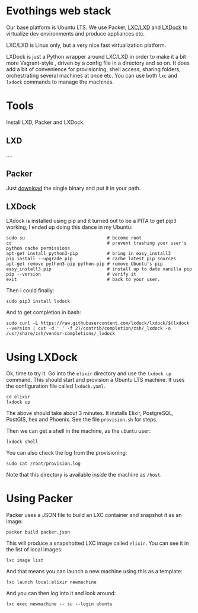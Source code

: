 # Evothings web stack
Our base platform is Ubuntu LTS. We use Packer, [LXC/LXD](https://linuxcontainers.org/lxd/) and [LXDock](https://lxdock.readthedocs.io/en/stable/index.html) to virtualize dev environments and produce appliances etc.

LXC/LXD is Linux only, but a very nice fast virtualization platform.

LXDock is just a Python wrapper around LXC/LXD in order to make it a bit more Vagrant-style , driven by a config file in a directory and so on. It does add a bit of convenience for provisioning, shell access, sharing folders, orchestrating several machines at once etc. You can use both `lxc` and `lxdock` commands to manage the machines.

# Tools
Install LXD, Packer and LXDock.

## LXD
....

## Packer
Just [download](https://www.packer.io/downloads.html) the single binary and put it in your path.

## LXDock
LXdock is installed using pip and it turned out to be a PITA to get pip3 working, I ended up doing this dance in my Ubuntu:

    sudo su                               # become root
    cd                                    # prevent trashing your user's python cache permissions
    apt-get install python3-pip           # bring in easy_install3
    pip install --upgrade pip             # cache latest pip sources
    apt-get remove python3-pip python-pip # remove Ubuntu's pip
    easy_install3 pip                     # install up to date vanilla pip
    pip --version                         # verify it
    exit                                  # back to your user.

Then I could finally:

    sudo pip3 install lxdock

And to get completion in bash:

    sudo curl -L https://raw.githubusercontent.com/lxdock/lxdock/$(lxdock --version | cut -d ' ' -f 2)/contrib/completion/zsh/_lxdock -o /usr/share/zsh/vendor-completions/_lxdock


# Using LXDock
Ok, time to try it. Go into the `elixir` directory and use the `lxdock up` command. This should start and provision a Ubuntu LTS machine. It uses the configuration file called `lxdock.yaml`.

    cd elixir
    lxdock up

The above should take about 3 minutes. It installs Elixir, PostgreSQL, PostGIS, hex and Phoenix. See the file `provision.sh` for steps.

Then we can get a shell in the machine, as the `ubuntu` user:

    lxdock shell

You can also check the log from the provisioning:

    sudo cat /root/provision.log

Note that this directory is available inside the machine as `/host`.

# Using Packer
Packer uses a JSON file to build an LXC container and snapshot it as an image:

    packer build packer.json

This will produce a snapshotted LXC image called `elixir`. You can see it in the list of local images:

    lxc image list

And that means you can launch a new machine using this as a template:

    lxc launch local:elixir newmachine

And you can then log into it and look around:

    lxc exec newmachine -- su --login ubuntu
